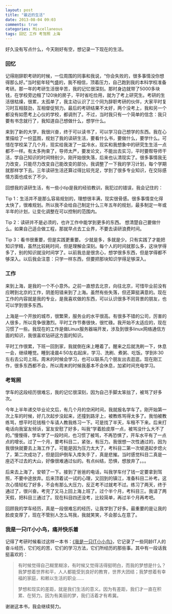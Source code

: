 ```yaml
---
layout: post
title: "最近的生活"
date: 2013-08-04 09:03
comments: true
categories: Miscellaneous
tags: 回忆 工作 考驾照 上海
---
```




好久没有写点什么，今天刚好有空，想记录一下现在的生活。

### 回忆

记得刚辞职考研的时候，一位周围的同事和我说，“你会失败的，很多事情没你想得那么好。”当时挺年轻气盛的，我不相信，顶着压力，自己跑到我的本科学校准备考研。那一年的考研生活很辛苦，我的记忆很深刻。那时身边就带了5000多块钱，在学校旁边租了120块的房子，平时省吃俭用，就为了考上研究生。考研的生活很枯燥，很累，太孤单了，我主动认识了三个同为辞职考研的伙伴，大家平时复习时互相鼓劲，互相督促努力。最后的考研结果不太好，两个没考上，我和另一个都没有如愿考上心仪的学校，都调剂了。不过，当时我只有一个简单的信念：我只要有书念就行了，我知道自己想做什么，想学什么。

<!--more-->

来到了新的大学，我很兴奋，终于可以读书了，可以学习自己想学的东西。我在心里描绘了一份蓝图，规划了我的读研生活，要看什么书，要做什么，要学什么。可惜在学校呆了几个月，现实给我泼了一盆冷水，现实和我想象中的研究生生活一点都不一样。有太多拘束了，导师太严，要发论文，不能出去实习，平时要帮导师干活，学自己知识的时间特别少。刚开始很失落，后来也认清现实了。很多事情我无力改变，只能尽力改变自己能改变的部分。我调整了一下我的学习计划，每个学期就那样学下去。三年读研生活还算过得比较充足，学到了很多专业知识，在交际感情方面也成长了不少。

回想我的读研生活，有一些小tip是我的经验教训，我犯过的错误，我会记住的：

Tip 1：生活并不是那么容易规划的，理想很丰满，现实很骨感。很多事情变化得太快了，很难规划。所以我不会给自己制定什么三年五年的规划，最多制定一年或半年的计划，让变化调整在可以控制的范围内。

Tip 2：读研并不是必须的，也许工作中能学到更多的东西。
想清楚自己要做什么。如果自己适合做工程，那就早点去工业界，不要去读研浪费时间。

Tip 3：看书很重要，但是实践更重要。
少就是多，多就是少。只有实践了才能把知识学精，虽然比较耗时间，但是理解会深刻。每个人的时间就那么多，这块学得多了，别的知识就没时间学了。以前我总是很贪心，想学很多东西，但是学得都不够深入。以后我会注意：只学一样东西，但要把那块知识学得足够深入。

### 工作
来到上海，是我的一个不小意外。之前一直想去北京，向往北京，可惜毕业前没有应聘到北京的工作，阴差阳错来到了上海。虽然有些失落，但还算挺满意的。现在工作的内容就是我的专业，是我喜欢做的东西，可以认识很多不同背景的朋友，也可以学到很多东西。

上海是一个开放的城市，很繁荣，服务业的水平很高。有很多不错的公司，厉害的人很多，所以竞争很激烈。平时工作节奏很快，很忙碌。我开始不太适应的，现在习惯了一些。我现在的工作是做Linux服务器端开发，涉及到很多linux网络通信方面的知识，我很喜欢钻研这方面的知识。

平时工作很累，下班一回到家，我就倒在床上睡着了。醒来之后就洗刷一下，休息一会，继续睡觉。睡到凌晨4:50左右起床，学习、洗刷、煮粥、吃饭。学到8:30左右去公司上班。周末的时候会学习，也可以联系几个朋友出去逛逛。现在刚工作，很多东西都不会，所以周末的时候我基本不会休息，加紧时间充电学习。

### 考驾照

学车的这段经历很难忘，我的记忆很深刻，因为自己手脚太笨拙了，被骂了好多次。

今年上半年递交毕业论文后，有几个月的空闲时间，我就报名学车了。刚开始第一次上车的时候，好几次起步没起来，还撞到路牙上，被教练骂得太多了。我怕被教练骂，想平时花钱租个车请人教我练习一下。可是找了半天，车租不下来。后来打电话向我室友倾诉，室友安慰了好多，叫我“学着脸皮厚一点，被骂没什么大不了的。”慢慢得，学车学了一段时间，也习惯了被骂，不再恐惧了，开车水平有了一点点的增长。过了一个月，要考科目二，紧张，有压力。我很想一次性通过的，因为我很快就要去上海工作了。可能是因为压力太大了，考科目二第一次坡道起步熄火了，第二次成功了，但是回炉倒车入库失手了，真是悲摧。当时感觉科目二真是一座迈不过去的大山，好像很难通过似的。有点纠结，恐惧，想放弃了。。。

后来去上海了，安顿了一下。接到了爸爸的电话，叫我学车付了钱一定要拿到驾照，不要中途放弃。后来顶着试一试的心理，又回到的镇江，准备科目二补考。这次心情轻松了好多，不会有那么大压力，反正考不过就考不过。练习了两天，终于通过了，很兴奋。考完了又马上回上海上班了。过个半个月，考科目三。我请了两天假，把科目三通过了。现在科目四还没考，比较简单，再过半个月再考吧。

回顾我的学车经历，真是一段很难忘的经历，让我学到了好多。最重要的是让我的脸皮变厚了，现在不管别人怎么骂我，我就笑笑，不会那么在意了。

### 我是一只IT小小鸟，痛并快乐着

记得了考研时候看过这样一本书：[《我是一只IT小小鸟》][link1]，它记录了一些同龄IT人的奋斗经历，它们吃的苦，它们的学习方法，它们所经历的那些事。其中有一段话我挺喜欢的：
    
> 有时候觉得自己糊里糊涂，有时候又觉得活得挺明白，而我的梦想是什么？我梦想着世界和平，人人都能受到良好的教育，世界大团结；我梦想着有幸福的家庭，和赖以生活的职业……
> 
> 梦想和现实的差距，就是我们生活的意义。因为有差距，我们才一直在积累、在努力。因为有美丽的梦，我们活着才有希冀。

[link1]:  http://book.douban.com/subject/4006425/
谢谢这本书，我会继续努力。


